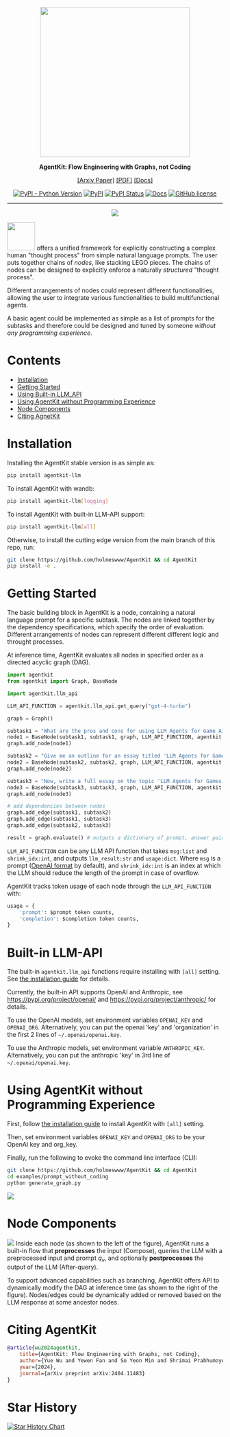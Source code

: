 <div align="center">
<img src="https://github.com/Holmeswww/AgentKit/raw/main/imgs/AgentKit.png" width="350px">

**AgentKit: Flow Engineering with Graphs, not Coding**

[[Arxiv Paper]](https://arxiv.org/abs/2404.11483)
[[PDF]](https://arxiv.org/pdf/2404.11483.pdf)
[[Docs]](https://agentkit.readthedocs.io/)

[![PyPI - Python Version](https://img.shields.io/pypi/pyversions/agentkit-llm)](https://pypi.org/project/agentkit-llm/)
[![PyPI](https://img.shields.io/pypi/v/agentkit-llm)](https://pypi.org/project/agentkit-llm/)
[![PyPI Status](https://static.pepy.tech/badge/agentkit-llm)](https://pepy.tech/project/agentkit-llm)
[![Docs](https://readthedocs.org/projects/agentkit/badge/?version=latest)](https://agentkit.readthedocs.io/en/latest/?badge=latest)
[![GitHub license](https://img.shields.io/github/license/holmeswww/agentkit)](https://github.com/holmeswww/AgentKit/blob/main/LICENSE)
______________________________________________________________________
![](https://github.com/Holmeswww/AgentKit/raw/main/imgs/teaser.png)
</div>

<img src="https://github.com/Holmeswww/AgentKit/raw/main/imgs/AgentKit.png" width="65px"> offers a unified framework for explicitly constructing a complex human "thought process" from simple natural language prompts.
The user puts together chains of *nodes*, like stacking LEGO pieces. The chains of nodes can be designed to explicitly enforce a naturally *structured* "thought process".

Different arrangements of nodes could represent different functionalities, allowing the user to integrate various functionalities to build multifunctional agents.

A basic agent could be implemented as simple as a list of prompts for the subtasks and therefore could be designed and tuned by someone *without any programming experience*.


# Contents

- [Installation](#Installation)
- [Getting Started](#Getting-Started)
- [Using Built-in LLM_API](#Built-in-LLM-API)
- [Using AgentKit without Programming Experience](#Using-AgentKit-without-Programming-Experience)
- [Node Components](#Node-Components)
- [Citing AgnetKit](#Citing-AgentKit)

# Installation

Installing the AgentKit stable version is as simple as:

```bash
pip install agentkit-llm
```

To install AgentKit with wandb:

```bash
pip install agentkit-llm[logging]
```

To install AgentKit with built-in LLM-API support:

```bash
pip install agentkit-llm[all]
```

Otherwise, to install the cutting edge version from the main branch of this repo, run:

```bash
git clone https://github.com/holmeswww/AgentKit && cd AgentKit
pip install -e .
```

# Getting Started

The basic building block in AgentKit is a node, containing a natural language prompt for a specific subtask. The nodes are linked together by the dependency specifications, which specify the order of evaluation. Different arrangements of nodes can represent different different logic and throught processes.

At inference time, AgentKit evaluates all nodes in specified order as a directed acyclic graph (DAG).

```python
import agentkit
from agentkit import Graph, BaseNode

import agentkit.llm_api

LLM_API_FUNCTION = agentkit.llm_api.get_query("gpt-4-turbo")

graph = Graph()

subtask1 = "What are the pros and cons for using LLM Agents for Game AI?" 
node1 = BaseNode(subtask1, subtask1, graph, LLM_API_FUNCTION, agentkit.compose_prompt.BaseComposePrompt())
graph.add_node(node1)

subtask2 = "Give me an outline for an essay titled 'LLM Agents for Games'." 
node2 = BaseNode(subtask2, subtask2, graph, LLM_API_FUNCTION, agentkit.compose_prompt.BaseComposePrompt())
graph.add_node(node2)

subtask3 = "Now, write a full essay on the topic 'LLM Agents for Games'."
node3 = BaseNode(subtask3, subtask3, graph, LLM_API_FUNCTION, agentkit.compose_prompt.BaseComposePrompt())
graph.add_node(node3)

# add dependencies between nodes
graph.add_edge(subtask1, subtask2)
graph.add_edge(subtask1, subtask3)
graph.add_edge(subtask2, subtask3)

result = graph.evaluate() # outputs a dictionary of prompt, answer pairs
```

``LLM_API_FUNCTION`` can be any LLM API function that takes ``msg:list`` and ``shrink_idx:int``, and outputs ``llm_result:str`` and ``usage:dict``. Where ``msg`` is a prompt ([OpenAI format](https://platform.openai.com/docs/guides/text-generation/chat-completions-api) by default), and ``shrink_idx:int`` is an index at which the LLM should reduce the length of the prompt in case of overflow. 

AgentKit tracks token usage of each node through the ``LLM_API_FUNCTION`` with:
```python
usage = {
    'prompt': $prompt token counts,
    'completion': $completion token counts,
}
```

# Built-in LLM-API

The built-in `agentkit.llm_api` functions require installing with `[all]` setting. See [the installation guide](#Installation) for details.

Currently, the built-in API supports OpenAI and Anthropic, see https://pypi.org/project/openai/ and https://pypi.org/project/anthropic/ for details.

To use the OpenAI models, set environment variables `OPENAI_KEY` and `OPENAI_ORG`. Alternatively, you can put the openai 'key' and 'organization' in the first 2 lines of `~/.openai/openai.key`.

To use the Anthropic models, set environment variable `ANTHROPIC_KEY`. Alternatively, you can put the anthropic 'key' in 3rd line of `~/.openai/openai.key`.

# Using AgentKit without Programming Experience

First, follow [the installation guide](#Installation) to install AgentKit with `[all]` setting.

Then, set environment variables `OPENAI_KEY` and `OPENAI_ORG` to be your OpenAI key and org_key.

Finally, run the following to evoke the command line interface (CLI):

```bash
git clone https://github.com/holmeswww/AgentKit && cd AgentKit
cd examples/prompt_without_coding
python generate_graph.py
```
![](https://github.com/Holmeswww/AgentKit/raw/main/imgs/screenshot.png)

# Node Components

![](https://github.com/Holmeswww/AgentKit/raw/main/imgs/node_archi.png)
Inside each node (as shown to the left of the figure), AgentKit runs a built-in flow that **preprocesses** the input (Compose), queries the LLM with a preprocessed input and prompt $q_v$, and optionally **postprocesses** the output of the LLM (After-query).

To support advanced capabilities such as branching, AgentKit offers API to dynamically modify the DAG at inference time (as shown to the right of the figure). Nodes/edges could be dynamically added or removed based on the LLM response at some ancestor nodes.

# Citing AgentKit
```bibtex
@article{wu2024agentkit,
    title={AgentKit: Flow Engineering with Graphs, not Coding}, 
    author={Yue Wu and Yewen Fan and So Yeon Min and Shrimai Prabhumoye and Stephen McAleer and Yonatan Bisk and Ruslan Salakhutdinov and Yuanzhi Li and Tom Mitchell},
    year={2024},
    journal={arXiv preprint arXiv:2404.11483}
}
```

# Star History

<a href="https://star-history.com/#holmeswww/agentkit&Date">
 <picture>
   <source media="(prefers-color-scheme: dark)" srcset="https://api.star-history.com/svg?repos=holmeswww/agentkit&type=Date&theme=dark" />
   <source media="(prefers-color-scheme: light)" srcset="https://api.star-history.com/svg?repos=holmeswww/agentkit&type=Date" />
   <img alt="Star History Chart" src="https://api.star-history.com/svg?repos=holmeswww/agentkit&type=Date" />
 </picture>
</a>
